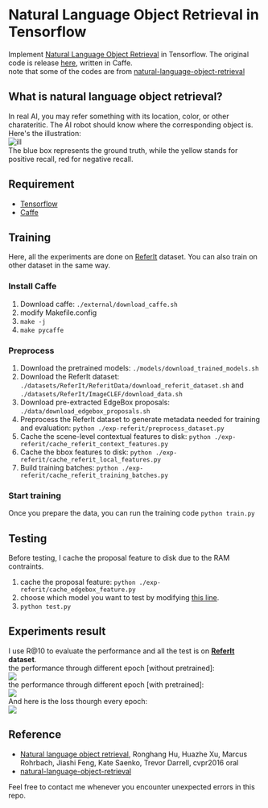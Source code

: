 # Natural Language Object Retrieval in Tensorflow
Implement [Natural Language Object Retrieval](http://arxiv.org/abs/1511.04164) in Tensorflow. The original code is release [here](https://github.com/ronghanghu/natural-language-object-retrieval), written in Caffe.   
note that some of the codes are from [natural-language-object-retrieval](https://github.com/ronghanghu/natural-language-object-retrieval)

## What is natural language object retrieval?
In real AI, you may refer something with its location, color, or other charateritic. The AI robot should know where the corresponding object is. Here's the illustration:   
![ill](https://github.com/andrewliao11/Natural-Language-Object-Retrieval_tf/blob/master/img/illustration.png?raw=true)   
The blue box represents the ground truth, while the yellow stands for positive recall, red for negative recall.
   
   
## Requirement   
- [Tensorflow](https://github.com/tensorflow/tensorflow)
- [Caffe](https://github.com/BVLC/caffe)


## Training
Here, all the experiments are done on [ReferIt](http://tamaraberg.com/referitgame/) dataset. You can also train on other dataset in the same way.
### Install Caffe
1. Download caffe: ```./external/download_caffe.sh```
2. modify Makefile.config
3. ```make -j```
4. ```make pycaffe```

### Preprocess 
1. Download the pretrained models: ```./models/download_trained_models.sh```
2. Download the ReferIt dataset: ```./datasets/ReferIt/ReferitData/download_referit_dataset.sh``` and ```./datasets/ReferIt/ImageCLEF/download_data.sh```
3. Download pre-extracted EdgeBox proposals: ```./data/download_edgebox_proposals.sh```
4. Preprocess the ReferIt dataset to generate metadata needed for training and evaluation: ```python ./exp-referit/preprocess_dataset.py```
5. Cache the scene-level contextual features to disk: ```python ./exp-referit/cache_referit_context_features.py```
6. Cache the bbox features to disk: ```python ./exp-referit/cache_referit_local_features.py```
7. Build training batches: ```python ./exp-referit/cache_referit_training_batches.py```

### Start training
Once you prepare the data, you can run the training code ```python train.py```

## Testing
Before testing, I cache the proposal feature to disk due to the RAM contraints.   
1. cache the proposal feature: ```python ./exp-referit/cache_edgebox_feature.py```   
2. choose which model you want to test by modifying [this line](https://github.com/andrewliao11/Natural-Language-Object-Retrieval_tf/blob/master/test.py#L44).   
3. ```python test.py```   

## Experiments result
 I use R@10 to evaluate the performance and all the test is on **[ReferIt](http://tamaraberg.com/referitgame/) dataset**.   
the performance through different epoch [without pretrained]:   
![](https://github.com/andrewliao11/Natural-Language-Object-Retrieval_tf/blob/master/img/wo_pretrained.png?raw=true)   
the performance through different epoch [with pretrained]:    
![](https://github.com/andrewliao11/Natural-Language-Object-Retrieval_tf/blob/master/img/w_pretrained.png?raw=true)   
And here is the loss thourgh every epoch:   
![](https://github.com/andrewliao11/Natural-Language-Object-Retrieval_tf/blob/master/img/loss.png?raw=true)

## Reference
- [Natural language object retrieval](http://arxiv.org/abs/1511.04164), Ronghang Hu, Huazhe Xu, Marcus Rohrbach, Jiashi Feng, Kate Saenko, Trevor Darrell, cvpr2016 oral
- [natural-language-object-retrieval](https://github.com/ronghanghu/natural-language-object-retrieval)   

Feel free to contact me whenever you encounter unexpected errors in this repo.
